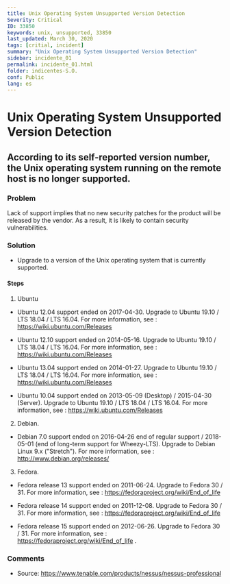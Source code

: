 ```yaml
---
title: Unix Operating System Unsupported Version Detection
Severity: Critical
ID: 33850
keywords: unix, unsupported, 33850
last_updated: March 30, 2020
tags: [critial, incident]
summary: "Unix Operating System Unsupported Version Detection"
sidebar: incidente_01
permalink: incidente_01.html
folder: indicentes-S.O.
conf: Public
lang: es
---
```



# Unix Operating System Unsupported Version Detection
## According to its self-reported version number, the Unix operating system running on the remote host is no longer supported.

### Problem

Lack of support implies that no new security patches for the product will be released by the vendor. As a result, it is likely to contain security vulnerabilities.


### Solution

- Upgrade to a version of the Unix operating system that is currently supported.

#### Steps

1. Ubuntu
- Ubuntu 12.04 support ended on 2017-04-30.
Upgrade to Ubuntu 19.10 / LTS 18.04 / LTS 16.04.
For more information, see : https://wiki.ubuntu.com/Releases

- Ubuntu 12.10 support ended on 2014-05-16.
Upgrade to Ubuntu 19.10 / LTS 18.04 / LTS 16.04.
For more information, see : https://wiki.ubuntu.com/Releases

- Ubuntu 13.04 support ended on 2014-01-27.
Upgrade to Ubuntu 19.10 / LTS 18.04 / LTS 16.04.
For more information, see : https://wiki.ubuntu.com/Releases

- Ubuntu 10.04 support ended on 2013-05-09 (Desktop) / 2015-04-30 (Server).
Upgrade to Ubuntu 19.10 / LTS 18.04 / LTS 16.04.
For more information, see : https://wiki.ubuntu.com/Releases

2. Debian.
- Debian 7.0 support ended on 2016-04-26 end of regular support / 2018-05-01 (end of long-term support for Wheezy-LTS).
Upgrade to Debian Linux 9.x ("Stretch").
For more information, see : http://www.debian.org/releases/

3. Fedora.
- Fedora release 13 support ended on 2011-06-24.
Upgrade to Fedora 30 / 31.
For more information, see : https://fedoraproject.org/wiki/End_of_life

- Fedora release 14 support ended on 2011-12-08.
Upgrade to Fedora 30 / 31.
For more information, see : https://fedoraproject.org/wiki/End_of_life

- Fedora release 15 support ended on 2012-06-26.
Upgrade to Fedora 30 / 31.
For more information, see : https://fedoraproject.org/wiki/End_of_life
.

### Comments

- Source: https://www.tenable.com/products/nessus/nessus-professional
